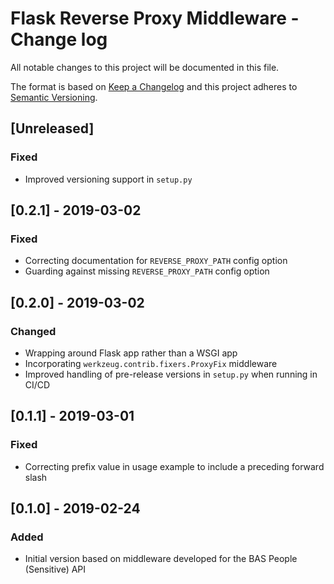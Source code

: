 # Flask Reverse Proxy Middleware - Change log

All notable changes to this project will be documented in this file.

The format is based on [Keep a Changelog](http://keepachangelog.com/en/1.0.0/)
and this project adheres to [Semantic Versioning](http://semver.org/spec/v2.0.0.html).

## [Unreleased]

### Fixed

* Improved versioning support in `setup.py`

## [0.2.1] - 2019-03-02

### Fixed

* Correcting documentation for `REVERSE_PROXY_PATH` config option
* Guarding against missing `REVERSE_PROXY_PATH` config option

## [0.2.0] - 2019-03-02

### Changed

* Wrapping around Flask app rather than a WSGI app
* Incorporating `werkzeug.contrib.fixers.ProxyFix` middleware
* Improved handling of pre-release versions in `setup.py` when running in CI/CD

## [0.1.1] - 2019-03-01

### Fixed

* Correcting prefix value in usage example to include a preceding forward slash

## [0.1.0] - 2019-02-24

### Added

* Initial version based on middleware developed for the BAS People (Sensitive) API
